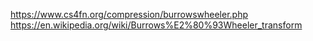 


https://www.cs4fn.org/compression/burrowswheeler.php
https://en.wikipedia.org/wiki/Burrows%E2%80%93Wheeler_transform

